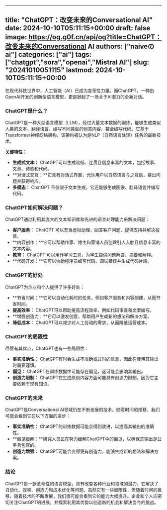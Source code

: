 
---
title: "ChatGPT：改变未来的Conversational AI"
date: 2024-10-10T05:11:15+00:00
draft: false
image: https://og.g0f.cn/api/og?title=ChatGPT：改变未来的Conversational AI
authors: ["naiveのai"]
categories: ["ai"]
tags: ["chatgpt","sora","openai","Mistral AI"]
slug: "20241010051115"
lastmod: 2024-10-10T05:11:15+00:00
---
在现代科技世界中，人工智能（AI）已成为变革性力量。而ChatGPT，一种由OpenAI开发的创新型语言模型，更是掀起了一场关于AI潜力的全新对话。

### ChatGPT是什么？

ChatGPT是一种大型语言模型（LLM），经过大量文本数据的训练，能够生成类似人类的文本、翻译语言、编写不同类型的创意内容，甚至编写代码。它基于Transformer神经网络架构，该架构被认为是NLP（自然语言处理）任务的最新技术。

**关键特性：**

- **生成式文本：** ChatGPT可以生成流畅、连贯且信息丰富的文本，包括故事、文章、诗歌和代码。
- **对话式交互：**它具有对话式界面，允许用户以自然语言与之互动，提出问题并获得响应。
- **多模态：** ChatGPT 不仅限于文本生成，它还能够生成图像、翻译语言并编写代码。

### ChatGPT如何解决问题？

ChatGPT通过利用其庞大的文本知识库和先进的语言处理能力来解决问题：

- **客户服务：** ChatGPT 可以充当虚拟助理，回答客户问题、提供支持并解决投诉。
- **内容创作：**它可以帮助作家、博主和营销人员创建引人入胜且信息丰富的文本内容。
- **教育：** ChatGPT 可以用作学习工具，为学生提供问题解答、摘要和解释。
- **代码开发：**它可以协助程序员编写代码、调试错误并生成代码片段。

### ChatGPT的好处

ChatGPT为企业和个人提供了许多好处：

- **节省时间：**它可以自动化耗时的任务，例如客户服务和内容创建，从而节省时间。
- **提高效率：** ChatGPT可以帮助提高流程效率，例如代码审查和文案编写。
- **增强创造力：**它可以激发创意，帮助用户生成新的想法和解决方案。
- **降低成本：** ChatGPT可以减少对人工劳动的需求，从而降低运营成本。

### ChatGPT的局限性

尽管有其优点，ChatGPT也有一些局限性：

- **事实准确性：** ChatGPT有时会生成不准确或过时的信息，因此在使用其输出时需要谨慎。
- **偏见：** ChatGPT在训练数据中可能存在偏见，这可能会影响其输出。
- **创造力限制：** ChatGPT在生成原创内容方面可能具有创造力限制，因为它主要依赖于现有知识。

### ChatGPT的未来

ChatGPT是Conversational AI领域仍在不断发展的技术。随着时间的推移，我们可能会看到它在以下方面的进步：

- **事实准确性：** ChatGPT的训练数据可能会得到改进，以提高其输出的准确性。
- **偏见缓解：**研究人员正在努力缓解ChatGPT中的偏见，以确保其输出是公平且包容的。
- **创造力增强：** ChatGPT可能会变得更有创造力，能够生成新的想法和解决方案。

### 结论

ChatGPT是一款革命性的语言模型，具有改变各种行业和领域的潜力。它解决了自动化、效率、创造力和成本优化等问题。虽然它有一些局限性，但随着时间的推移，随着技术的不断发展，我们很可能会看到它的能力大幅提升。企业和个人应密切关注ChatGPT的进展，并探索利用其优势以创造新的机会和解决当今的挑战。